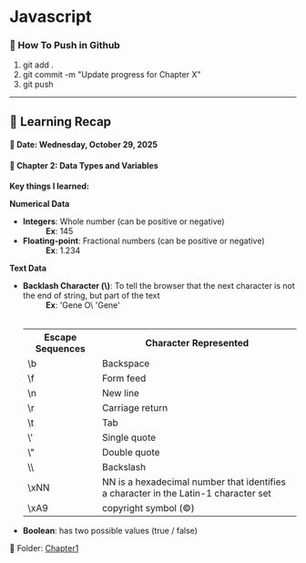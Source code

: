 # Javascript

<h3>🔄 How To Push in Github</h3>
<ol>
   <li>git add .</li>
   <li>git commit -m "Update progress for Chapter X"</li>
   <li>git push</li>
</ol>
<hr>

<h2>📅 Learning Recap</h2>


<h4><b>📌 Date: Wednesday, October 29, 2025</b></h4>
<h4>📘 Chapter 2: Data Types and Variables</h4>
<p><b>Key things I learned:</b></p>
<p>
   <b>Numerical Data</b>
   <ul>
      <li><b>Integers</b>: Whole number (can be positive or negative)</li>
      <dd><b>Ex</b>: 145</dd>
      <li><b>Floating-point</b>: Fractional numbers (can be positive or negative)</li>
      <dd><b>Ex</b>: 1.234</dd>
   </ul>
</p>
<p>
   <b>Text Data</b>
   <ul>
      <li><b>Backlash Character (\)</b>: To tell the browser that the next character is not the end of string, but part of the text </li>
      <dd><b>Ex</b>: 'Gene O\ 'Gene'</dd> <br>
      <table>
         <tr>
            <th>Escape Sequences</th>
            <th>Character Represented</th>
         </tr>
         <tr>
            <td>\b</td>
            <td>Backspace</td>
         </tr>
         <tr>
            <td>\f</td>
            <td>Form feed</td>
         </tr>
         <tr>
            <td>\n</td>
            <td>New line</td>
         </tr>
         <tr>
            <td>\r</td>
            <td>Carriage return</td>
         </tr>
         <tr>
            <td>\t</td>
            <td>Tab</td>
         </tr>
         <tr>
            <td>\'</td>
            <td>Single quote</td>
         </tr>
         <tr>
            <td>\"</td>
            <td>Double quote</td>
         </tr>
         <tr>
            <td>\\</td>
            <td>Backslash</td>
         </tr>
         <tr>
            <td>\xNN</td>
            <td>NN is a hexadecimal number that identifies a character in the Latin-1 character set</td>
         </tr>
         <tr>
            <td>\xA9</td>
            <td>copyright symbol (©)</td>
         </tr>
      </table>
      <li><b>Boolean</b>: has two possible values (true / false)</li>
   </ul>
</p>
<p>🔗 Folder: <a href="03-Chapter1(IntroToJavascriptAndTheWeb)">Chapter1</a> </p>
   
